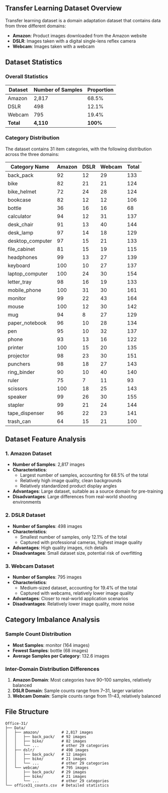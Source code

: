 ## Transfer Learning Dataset Overview

Transfer learning dataset is a domain adaptation dataset that contains data from three different domains:
- **Amazon**: Product images downloaded from the Amazon website  
- **DSLR**: Images taken with a digital single-lens reflex camera  
- **Webcam**: Images taken with a webcam  

## Dataset Statistics

### Overall Statistics
| Dataset | Number of Samples | Proportion |
|---------|-------------------|------------|
| Amazon  | 2,817             | 68.5%      |
| DSLR    | 498               | 12.1%      |
| Webcam  | 795               | 19.4%      |
| **Total** | **4,110**       | **100%**   |

### Category Distribution
The dataset contains 31 item categories, with the following distribution across the three domains:

| Category Name | Amazon | DSLR | Webcam | Total |
|---------------|--------|------|--------|-------|
| back_pack | 92 | 12 | 29 | 133 |
| bike | 82 | 21 | 21 | 124 |
| bike_helmet | 72 | 24 | 28 | 124 |
| bookcase | 82 | 12 | 12 | 106 |
| bottle | 36 | 16 | 16 | 68 |
| calculator | 94 | 12 | 31 | 137 |
| desk_chair | 91 | 13 | 40 | 144 |
| desk_lamp | 97 | 14 | 18 | 129 |
| desktop_computer | 97 | 15 | 21 | 133 |
| file_cabinet | 81 | 15 | 19 | 115 |
| headphones | 99 | 13 | 27 | 139 |
| keyboard | 100 | 10 | 27 | 137 |
| laptop_computer | 100 | 24 | 30 | 154 |
| letter_tray | 98 | 16 | 19 | 133 |
| mobile_phone | 100 | 31 | 30 | 161 |
| monitor | 99 | 22 | 43 | 164 |
| mouse | 100 | 12 | 30 | 142 |
| mug | 94 | 8 | 27 | 129 |
| paper_notebook | 96 | 10 | 28 | 134 |
| pen | 95 | 10 | 32 | 137 |
| phone | 93 | 13 | 16 | 122 |
| printer | 100 | 15 | 20 | 135 |
| projector | 98 | 23 | 30 | 151 |
| punchers | 98 | 18 | 27 | 143 |
| ring_binder | 90 | 10 | 40 | 140 |
| ruler | 75 | 7 | 11 | 93 |
| scissors | 100 | 18 | 25 | 143 |
| speaker | 99 | 26 | 30 | 155 |
| stapler | 99 | 21 | 24 | 144 |
| tape_dispenser | 96 | 22 | 23 | 141 |
| trash_can | 64 | 15 | 21 | 100 |

## Dataset Feature Analysis

### 1. Amazon Dataset
- **Number of Samples**: 2,817 images  
- **Characteristics**:
  - Largest number of samples, accounting for 68.5% of the total  
  - Relatively high image quality, clean backgrounds  
  - Relatively standardized product display angles  
- **Advantages**: Large dataset, suitable as a source domain for pre-training  
- **Disadvantages**: Large differences from real-world shooting environments  

### 2. DSLR Dataset
- **Number of Samples**: 498 images  
- **Characteristics**:
  - Smallest number of samples, only 12.1% of the total  
  - Captured with professional cameras, highest image quality  
- **Advantages**: High quality images, rich details  
- **Disadvantages**: Small dataset size, potential risk of overfitting  

### 3. Webcam Dataset
- **Number of Samples**: 795 images  
- **Characteristics**:
  - Medium-sized dataset, accounting for 19.4% of the total  
  - Captured with webcams, relatively lower image quality  
- **Advantages**: Closer to real-world application scenarios  
- **Disadvantages**: Relatively lower image quality, more noise  

## Category Imbalance Analysis

### Sample Count Distribution
- **Most Samples**: monitor (164 images)  
- **Fewest Samples**: bottle (68 images)  
- **Average Samples per Category**: 132.6 images  

### Inter-Domain Distribution Differences
1. **Amazon Domain**: Most categories have 90–100 samples, relatively balanced  
2. **DSLR Domain**: Sample counts range from 7–31, larger variation  
3. **Webcam Domain**: Sample counts range from 11–43, relatively balanced  

## File Structure

```
Office-31/
├── Data/
│   ├── amazon/          # 2,817 images
│   │   ├── back_pack/   # 92 images
│   │   ├── bike/        # 82 images
│   │   └── ...          # other 29 categories
│   ├── dslr/            # 498 images
│   │   ├── back_pack/   # 12 images
│   │   ├── bike/        # 21 images
│   │   └── ...          # other 29 categories
│   └── webcam/          # 795 images
│       ├── back_pack/   # 29 images
│       ├── bike/        # 21 images
│       └── ...          # other 29 categories
└── office31_counts.csv  # Detailed statistics
```
